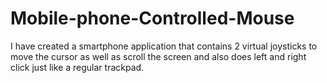 # Mobile-phone-Controlled-Mouse
I have created a smartphone application that contains 2 virtual joysticks to move the cursor as well as scroll the screen and also does left and right click just like a regular trackpad.
